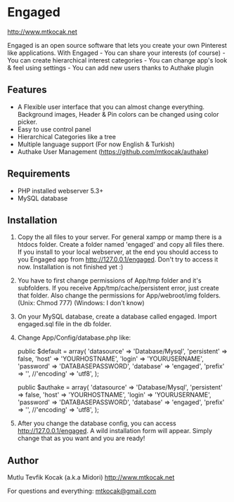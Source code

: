 Engaged
=======

http://www.mtkocak.net

Engaged is an open source software that lets you create your own Pinterest like applications. With Engaged - You can share your interests (of course) - You can create hierarchical interest categories - You can change app's look & feel using settings - You can add new users thanks to Authake plugin

Features
----------------

- A Flexible user interface that you can almost change everything. Background images, Header & Pin colors can be changed using color picker.
- Easy to use control panel
- Hierarchical Categories like a tree
- Multiple language support (For now English & Turkish)
- Authake User Management (https://github.com/mtkocak/authake)

Requirements
----------------

- PHP installed webserver 5.3+
- MySQL database

Installation
----------------

1. Copy the all files to your server. For general xampp or mamp there is a htdocs folder. Create a folder named 'engaged' and copy all files there. If you install to your local webserver, at the end you should access to you Engaged app from http://127.0.0.1/engaged. Don't try to access it now. Installation is not finished yet :)
2. You have to first change permissions of App/tmp folder and it's subfolders. If you receive App/tmp/cache/persistent error, just create that folder. Also change the permissions for App/webroot/img folders. (Unix: Chmod 777) (Windows: I don't know)
3. On your MySQL database, create a database called engaged. Import engaged.sql file in the db folder.
4. Change App/Config/database.php like:

    public $default = array(
    	'datasource' => 'Database/Mysql',
    	'persistent' => false,
    	'host' => 'YOURHOSTNAME',
    	'login' => 'YOURUSERNAME',
    	'password' => 'DATABASEPASSWORD',
    	'database' => 'engaged',
    	'prefix' => '',
    	//'encoding' => 'utf8',
    );

    public $authake = array(
    	'datasource' => 'Database/Mysql',
    	'persistent' => false,
    	'host' => 'YOURHOSTNAME',
    	'login' => 'YOURUSERNAME',
    	'password' => 'DATABASEPASSWORD',
    	'database' => 'engaged',
    	'prefix' => '',
    	//'encoding' => 'utf8',
    );
    
5. After you change the database config, you can access http://127.0.0.1/engaged. A wild installation form will appear. Simply change that as you want and you are ready!

Author
----------------

Mutlu Tevfik Kocak (a.k.a Midori)
http://www.mtkocak.net

For questions and everything:
mtkocak@gmail.com






